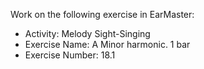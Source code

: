 Work on the following exercise in EarMaster:
- Activity: Melody Sight-Singing
- Exercise Name: A Minor harmonic. 1 bar
- Exercise Number: 18.1
